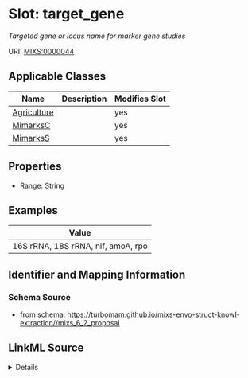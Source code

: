 # Slot: target_gene


_Targeted gene or locus name for marker gene studies_



URI: [MIXS:0000044](https://w3id.org/mixs/0000044)



<!-- no inheritance hierarchy -->




## Applicable Classes

| Name | Description | Modifies Slot |
| --- | --- | --- |
[Agriculture](Agriculture.md) |  |  yes  |
[MimarksC](MimarksC.md) |  |  yes  |
[MimarksS](MimarksS.md) |  |  yes  |







## Properties

* Range: [String](String.md)






## Examples

| Value |
| --- |
| 16S rRNA, 18S rRNA, nif, amoA, rpo |

## Identifier and Mapping Information







### Schema Source


* from schema: https://turbomam.github.io/mixs-envo-struct-knowl-extraction//mixs_6_2_proposal




## LinkML Source

<details>
```yaml
name: target_gene
description: Targeted gene or locus name for marker gene studies
title: target gene
notes:
- target
examples:
- value: 16S rRNA, 18S rRNA, nif, amoA, rpo
in_subset:
- sequencing
from_schema: https://turbomam.github.io/mixs-envo-struct-knowl-extraction//mixs_6_2_proposal
rank: 1000
slot_uri: MIXS:0000044
multivalued: false
alias: target_gene
domain_of:
- Agriculture
- MimarksC
- MimarksS
range: string

```
</details>